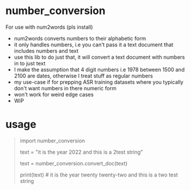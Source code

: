 # number_conversion

For use with num2words (pls install)

- num2words converts numbers to their alphabetic form
- it only handles numbers, i.e you can't pass it a text document that includes numbers and text
- use this lib to do just that, it will convert a text document with numbers in to just text
- I make the assumption that 4 digit numbers i.e 1978 between 1500 and 2100 are dates, otherwise I treat stuff as regular numbers
- my use-case if for prepping ASR training datasets where you typically don't want numbers in there numeric form
- won't work for weird edge cases
- WiP

# usage

> import number_conversion 
> 
> text = "it is the year 2022 and this is a 2test string"
> 
> text = number_conversion.convert_doc(text)
> 
> print(text) # it is the year twenty twenty-two and this is a two test string
